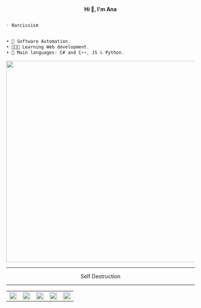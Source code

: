 <p align='center'>
  <b>Hi 👋, I'm Ana </b><br>
  



```py

◦ Narcissism

```
```csharp

• 🤖 Software Automation.
• 👨🏻‍💻 Learning Web development.
• 🌟 Main languages: C# and C++, JS & Python.
```

<div align="center">
<img src="https://i.pinimg.com/originals/9b/4b/95/9b4b951a1ac9f37ce68806c31db627af.gif" width="540">
</div>


--------------------------------------
										
 <p align="center"> Self Destruction

--------------------------------------

<table align="center">
  <tr>
    <td align="center">
      <a href="https://instagram.com/anawhty">
        <img align="center" alt="Instagram" width="20px" src="https://simpleicons.vercel.app/instagram/6366f1" />
      </a>
    </td>
    <td align="center">
      <a href="https://twitch.com/anawhty">
        <img align="center" alt="Twitch" width="20px" src="https://simpleicons.now.sh/twitch/6366f1" />
      </a>
    </td>
    <td align="center">
      <a href="https://discord.com/users/192203761052155904">
        <img align="center" alt="Twitter" width="20px" src="https://simpleicons.vercel.app/discord/6366f1" />
      </a>
    </td>
    <td align="center">
      <a href="https://www.tiktok.com/@anawhty/">
        <img align="center" alt="TikTok" width="20px" src="https://simpleicons.vercel.app/tiktok/6366f1" />
      </a>
    </td>
    <td align="center">
      <a href="https://www.youtube.com/channel/UCQpRUttKZN9Pn9-Pq-xt0jQ">
        <img align="center" alt="YouTube" width="20px" src="https://simpleicons.vercel.app/youtube/6366f1" />
      </a>
    </td>
  </tr>
</table>
